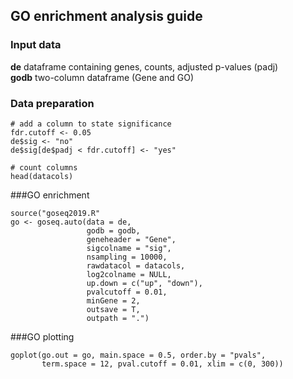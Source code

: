 ## GO enrichment analysis guide  
### Input data  
**de** dataframe containing genes, counts, adjusted p-values (padj)  
**godb** two-column dataframe (Gene and GO)  

### Data preparation
```
# add a column to state significance
fdr.cutoff <- 0.05
de$sig <- "no"
de$sig[de$padj < fdr.cutoff] <- "yes"

# count columns
head(datacols)
```

###GO enrichment
```
source("goseq2019.R"
go <- goseq.auto(data = de,
                 godb = godb,
                 geneheader = "Gene",
                 sigcolname = "sig",
                 nsampling = 10000,
                 rawdatacol = datacols,
                 log2colname = NULL,
                 up.down = c("up", "down"),
                 pvalcutoff = 0.01,
                 minGene = 2,
                 outsave = T,
                 outpath = ".")
```

###GO plotting
```
goplot(go.out = go, main.space = 0.5, order.by = "pvals",
       term.space = 12, pval.cutoff = 0.01, xlim = c(0, 300))
```

